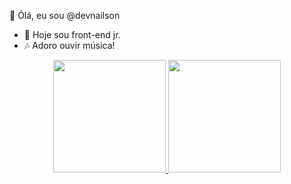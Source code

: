 👋 Ólá, eu sou @devnailson


- 👀 Hoje sou front-end jr.
- 🎶 Adoro ouvir música!
<div>
<div align="center">
  <a href="https://github.com/nailsonlima">
  <img height="180em" src="https://github-readme-stats.vercel.app/api?username=nailsonlima&show_icons=true&theme=dracula&include_all_commits=true&count_private=true"/>
  <img height="180em" src="https://github-readme-stats.vercel.app/api/top-langs/?username=nailsonlima&layout=compact&langs_count=7&theme=dracula"/>
</div>
